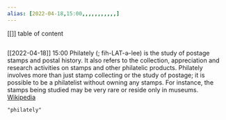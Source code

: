 ```yaml
---
alias: [2022-04-18,15:00,,,,,,,,,,,]
---
```

[[]]
table of content
```toc
```

[[2022-04-18]] 15:00
Philately (; fih-LAT-ə-lee) is the study of postage stamps and postal history. It also refers to the collection, appreciation and research activities on stamps and other philatelic products. Philately involves more than just stamp collecting or the study of postage; it is possible to be a philatelist without owning any stamps. For instance, the stamps being studied may be very rare or reside only in museums.
[Wikipedia](https://en.wikipedia.org/wiki/Philately)
```query
"philately"
```